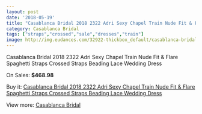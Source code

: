 ```yaml
---
layout: post
date: '2018-05-19'
title: "Casablanca Bridal 2018 2322 Adri Sexy Chapel Train Nude Fit & Flare Spaghetti Straps Crossed Straps Beading Lace Wedding Dress"
category: Casablanca Bridal
tags: ["straps","crossed","sale","dresses","train"]
image: http://img.eudances.com/32922-thickbox_default/casablanca-bridal-2018-2322-adri-sexy-chapel-train-nude-fit-flare-spaghetti-straps-crossed-straps-beading-lace-wedding-dress.jpg
---
```

Casablanca Bridal 2018 2322 Adri Sexy Chapel Train Nude Fit & Flare Spaghetti Straps Crossed Straps Beading Lace Wedding Dress

On Sales: **$468.98**
<a href="https://www.eudances.com/en/casablanca-bridal/10146-casablanca-bridal-2018-2322-adri-sexy-chapel-train-nude-fit-flare-spaghetti-straps-crossed-straps-beading-lace-wedding-dress.html"><amp-img layout="responsive" width="600" height="600" src="//img.eudances.com/32922-thickbox_default/casablanca-bridal-2018-2322-adri-sexy-chapel-train-nude-fit-flare-spaghetti-straps-crossed-straps-beading-lace-wedding-dress.jpg" alt="Casablanca Bridal 2018 2322 Adri Sexy Chapel Train Nude Fit & Flare Spaghetti Straps Crossed Straps Beading Lace Wedding Dress 0" /></a>
<a href="https://www.eudances.com/en/casablanca-bridal/10146-casablanca-bridal-2018-2322-adri-sexy-chapel-train-nude-fit-flare-spaghetti-straps-crossed-straps-beading-lace-wedding-dress.html"><amp-img layout="responsive" width="600" height="600" src="//img.eudances.com/32928-thickbox_default/casablanca-bridal-2018-2322-adri-sexy-chapel-train-nude-fit-flare-spaghetti-straps-crossed-straps-beading-lace-wedding-dress.jpg" alt="Casablanca Bridal 2018 2322 Adri Sexy Chapel Train Nude Fit & Flare Spaghetti Straps Crossed Straps Beading Lace Wedding Dress 1" /></a>
<a href="https://www.eudances.com/en/casablanca-bridal/10146-casablanca-bridal-2018-2322-adri-sexy-chapel-train-nude-fit-flare-spaghetti-straps-crossed-straps-beading-lace-wedding-dress.html"><amp-img layout="responsive" width="600" height="600" src="//img.eudances.com/32927-thickbox_default/casablanca-bridal-2018-2322-adri-sexy-chapel-train-nude-fit-flare-spaghetti-straps-crossed-straps-beading-lace-wedding-dress.jpg" alt="Casablanca Bridal 2018 2322 Adri Sexy Chapel Train Nude Fit & Flare Spaghetti Straps Crossed Straps Beading Lace Wedding Dress 2" /></a>
<a href="https://www.eudances.com/en/casablanca-bridal/10146-casablanca-bridal-2018-2322-adri-sexy-chapel-train-nude-fit-flare-spaghetti-straps-crossed-straps-beading-lace-wedding-dress.html"><amp-img layout="responsive" width="600" height="600" src="//img.eudances.com/32926-thickbox_default/casablanca-bridal-2018-2322-adri-sexy-chapel-train-nude-fit-flare-spaghetti-straps-crossed-straps-beading-lace-wedding-dress.jpg" alt="Casablanca Bridal 2018 2322 Adri Sexy Chapel Train Nude Fit & Flare Spaghetti Straps Crossed Straps Beading Lace Wedding Dress 3" /></a>
<a href="https://www.eudances.com/en/casablanca-bridal/10146-casablanca-bridal-2018-2322-adri-sexy-chapel-train-nude-fit-flare-spaghetti-straps-crossed-straps-beading-lace-wedding-dress.html"><amp-img layout="responsive" width="600" height="600" src="//img.eudances.com/32925-thickbox_default/casablanca-bridal-2018-2322-adri-sexy-chapel-train-nude-fit-flare-spaghetti-straps-crossed-straps-beading-lace-wedding-dress.jpg" alt="Casablanca Bridal 2018 2322 Adri Sexy Chapel Train Nude Fit & Flare Spaghetti Straps Crossed Straps Beading Lace Wedding Dress 4" /></a>
<a href="https://www.eudances.com/en/casablanca-bridal/10146-casablanca-bridal-2018-2322-adri-sexy-chapel-train-nude-fit-flare-spaghetti-straps-crossed-straps-beading-lace-wedding-dress.html"><amp-img layout="responsive" width="600" height="600" src="//img.eudances.com/32924-thickbox_default/casablanca-bridal-2018-2322-adri-sexy-chapel-train-nude-fit-flare-spaghetti-straps-crossed-straps-beading-lace-wedding-dress.jpg" alt="Casablanca Bridal 2018 2322 Adri Sexy Chapel Train Nude Fit & Flare Spaghetti Straps Crossed Straps Beading Lace Wedding Dress 5" /></a>
<a href="https://www.eudances.com/en/casablanca-bridal/10146-casablanca-bridal-2018-2322-adri-sexy-chapel-train-nude-fit-flare-spaghetti-straps-crossed-straps-beading-lace-wedding-dress.html"><amp-img layout="responsive" width="600" height="600" src="//img.eudances.com/32923-thickbox_default/casablanca-bridal-2018-2322-adri-sexy-chapel-train-nude-fit-flare-spaghetti-straps-crossed-straps-beading-lace-wedding-dress.jpg" alt="Casablanca Bridal 2018 2322 Adri Sexy Chapel Train Nude Fit & Flare Spaghetti Straps Crossed Straps Beading Lace Wedding Dress 6" /></a>

Buy it: [Casablanca Bridal 2018 2322 Adri Sexy Chapel Train Nude Fit & Flare Spaghetti Straps Crossed Straps Beading Lace Wedding Dress](https://www.eudances.com/en/casablanca-bridal/10146-casablanca-bridal-2018-2322-adri-sexy-chapel-train-nude-fit-flare-spaghetti-straps-crossed-straps-beading-lace-wedding-dress.html "Casablanca Bridal 2018 2322 Adri Sexy Chapel Train Nude Fit & Flare Spaghetti Straps Crossed Straps Beading Lace Wedding Dress")

View more: [Casablanca Bridal](https://www.eudances.com/en/4-casablanca-bridal "Casablanca Bridal")